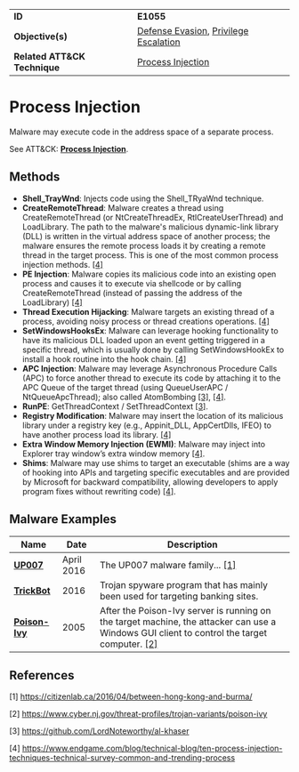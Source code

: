 |||
|---------|------------------------|
|**ID**|**E1055**|
|**Objective(s)**| [Defense Evasion](https://github.com/MBCProject/mbc-markdown/tree/master/defense-evasion), [Privilege Escalation](https://github.com/MBCProject/mbc-markdown/tree/master/privilege-escalation)|
|**Related ATT&CK Technique**|[Process Injection](https://attack.mitre.org/techniques/T1055)|


Process Injection
=================
Malware may execute code in the address space of a separate process. 

See ATT&CK: [**Process Injection**](https://attack.mitre.org/techniques/T1055).

Methods
------- 
* **Shell_TrayWnd**: Injects code using the Shell_TRyaWnd technique.
* **CreateRemoteThread**: Malware creates a thread using CreateRemoteThread (or NtCreateThreadEx, RtlCreateUserThread) and LoadLibrary. The path to the malware's malicious dynamic-link library (DLL) is written in the virtual address space of another process; the malware ensures the remote process loads it by creating a remote thread in the target process. This is one of the most common process injection methods. [[4]](#4)
* **PE Injection**: Malware copies its malicious code into an existing open process and causes it to execute via shellcode or by calling CreateRemoteThread (instead of passing the address of the LoadLibrary) [[4]](#4)
* **Thread Execution Hijacking**: Malware targets an existing thread of a process, avoiding noisy process or thread creations operations. [[4]](#4)
* **SetWindowsHooksEx**: Malware can leverage hooking functionality to have its malicious DLL loaded upon an event getting triggered in a specific thread, which is usually done by calling SetWindowsHookEx to install a hook routine into the hook chain. [[4]](#4)
* **APC Injection**: Malware may leverage Asynchronous Procedure Calls (APC) to force another thread to execute its code by attaching it to the APC Queue of the target thread (using QueueUserAPC / NtQueueApcThread); also called AtomBombing [[3]](#3), [[4]](#4).
* **RunPE**: GetThreadContext / SetThreadContext [[3]](#3).
* **Registry Modification**: Malware may insert the location of its malicious library under a registry key (e.g., Appinit_DLL, AppCertDlls, IFEO) to have another process load its library. [[4]](#4)
* **Extra Window Memory Injection (EWMI)**: Malware may inject into Explorer tray window’s extra window memory [[4]](#4).
* **Shims**: Malware may use shims to target an executable (shims are a way of hooking into APIs and targeting specific executables and are provided by Microsoft for backward compatibility, allowing developers to apply program fixes without rewriting code) [[4]](#4). 


Malware Examples
----------------
|Name|Date|Description|
|-----------------------------|--------|-----------------------------|
|[**UP007**](https://github.com/MBCProject/mbc-markdown/tree/master/xample-malware/up007.md)|April 2016|The UP007 malware family... [[1]](#1)|
|[**TrickBot**](https://github.com/MBCProject/mbc-markdown/tree/master/xample-malware/trickbot.md)|2016|Trojan spyware program that has mainly been used for targeting banking sites.|
|[**Poison-Ivy**](https://github.com/MBCProject/mbc-markdown/tree/master/xample-malware/poison-ivy.md)|2005|After the Poison-Ivy server is running on the target machine, the attacker can use a Windows GUI client to control the target computer. [[2]](#2)|

References
----------
<a name="1">[1]</a> https://citizenlab.ca/2016/04/between-hong-kong-and-burma/

<a name="2">[2]</a> https://www.cyber.nj.gov/threat-profiles/trojan-variants/poison-ivy

<a name="3">[3]</a> https://github.com/LordNoteworthy/al-khaser 

<a name="4">[4]</a> https://www.endgame.com/blog/technical-blog/ten-process-injection-techniques-technical-survey-common-and-trending-process 
